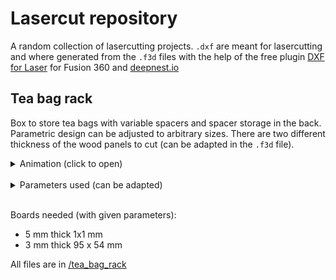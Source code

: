 # Lasercut repository

A random collection of lasercutting projects. `.dxf` are meant for lasercutting and where generated from the `.f3d` files with the help of the free plugin [DXF for Laser](https://apps.autodesk.com/FUSION/en/Detail/Index?id=7634902334100976871&os=Win64&appLang=en) for Fusion 360 and [deepnest.io](https://deepnest.io/)


## Tea bag rack
Box to store tea bags with variable spacers and spacer storage in the back.
Parametric design can be adjusted to arbitrary sizes. There are two different thickness of the wood panels to cut (can be adapted in the `.f3d` file).

<details> 
  <summary>Animation (click to open)</summary>
   <img src="https://github.com/dogerber/lasercut_repo/blob/main/tea_bag_rack/tea_bag_rack%20v18.gif" />
</details><br>

<details> 
  <summary>Parameters used (can be adapted)</summary>
![](/tea_bag_rack/parameters_used.png)
</details><br>

Boards needed (with given parameters):
- 5 mm thick 1x1 mm
- 3 mm thick 95 x 54 mm




All files are in [/tea_bag_rack](/tea_bag_rack/)

